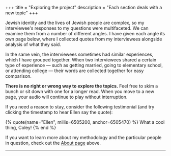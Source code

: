 +++
title = "Exploring the project"
description = "Each section deals with a new topic"
+++

Jewish identity and the lives of Jewish people are complex, so my interviewee's responses to my questions were multifaceted.
We can examine them from a number of different angles.
I have given each angle its own page below, where I collected quotes from my interviewees alongside analysis of what they said.

In the same vein, the interviewees sometimes had similar experiences, which I have grouped together.
When two interviewees shared a certain type of experience — such as getting married, going to elementary school, or attending college — their words are collected together for easy comparison.

**There is no right or wrong way to explore the topics.** Feel free to skim a bunch or sit down with one for a longer read. When you move to a new page, your audio will continue to play without interruption.

If you need a reason to stay, consider the following testimonial (and try clicking the timestamp to hear Ellen say the quote):

{% quote(name="Ellen", millis=6505200, anchor=6505470) %}
    What a cool thing, Coley!
{% end %}

If you want to learn more about my methodology and the particular people in question, check out the [About page](@/about.md) above.

---